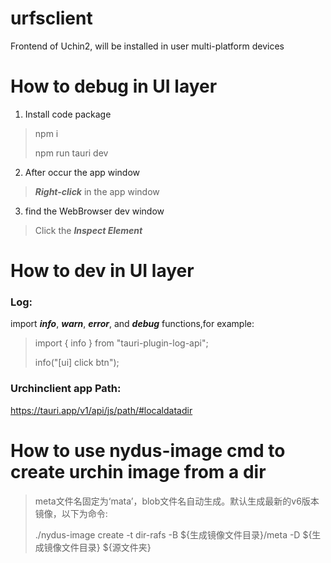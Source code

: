 # urfsclient

Frontend of Uchin2, will be installed in user multi-platform devices

# How to debug in UI layer

1. Install code package 

> npm i
>
> npm run tauri dev

2. After occur the app window

> ***Right-click*** in the app window

3. find the WebBrowser dev window

> Click the ***Inspect Element***

# How to dev in UI layer

### Log:
import ***info***, ***warn***, ***error***, and ***debug*** functions,for example: 
> import { info } from "tauri-plugin-log-api";
>
> info("[ui] click btn");

### Urchinclient app Path:


https://tauri.app/v1/api/js/path/#localdatadir


# How to use nydus-image cmd to create urchin image from a dir

> meta文件名固定为‘mata’，blob文件名自动生成。默认生成最新的v6版本镜像，以下为命令:
>
> ./nydus-image create -t dir-rafs -B ${生成镜像文件目录}/meta -D ${生成镜像文件目录} ${源文件夹}
